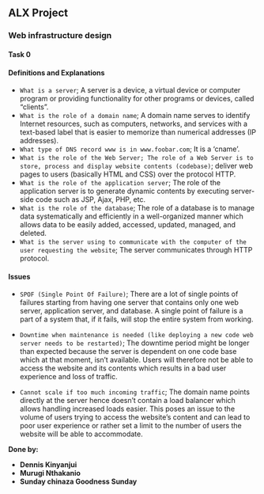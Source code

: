 ## ALX Project

### Web infrastructure design

#### Task 0

#### Definitions and Explanations

- `What is a server`; A server is a device, a virtual device or computer program or providing
functionality for other programs or devices, called “clients”.
- `What is the role of a domain name`; A domain name serves to identify Internet
resources, such as computers, networks, and services with a text-based label that is
easier to memorize than numerical addresses (IP addresses).
- `What type of DNS record www is in www.foobar.com`; It is a ‘cname’.
- `What is the role of the Web Server; The role of a Web Server is to store, process and
display website contents (codebase)`; deliver web pages to users (basically HTML and
CSS) over the protocol HTTP.
- `What is the role of the application server`; The role of the application server is to
generate dynamic contents by executing server-side code such as JSP, Ajax,
PHP, etc.
- `What is the role of the database`; The role of a database is to manage data
systematically and efficiently in a well-organized manner which allows data to be easily
added, accessed, updated, managed, and deleted.
- `What is the server using to communicate with the computer of the user requesting the website`; The server communicates through HTTP protocol.

#### Issues

- `SPOF (Single Point Of Failure)`; There are a lot of single points of failures starting from
having one server that contains only one web server, application server, and database.
A single point of failure is a part of a system that, if it fails, will stop the entire system
from working.

- `Downtime when maintenance is needed (like deploying a new code web server needs to be restarted)`; The downtime period might be longer than expected because
the server is dependent on one code base which at that moment, isn’t available. Users
will therefore not be able to access the website and its contents which results in a bad
user experience and loss of traffic.

- `Cannot scale if too much incoming traffic`; The domain name points directly at the server hence doesn’t contain a load balancer which allows handling increased loads easier. This poses an issue to the volume of users trying to access the website’s content and can lead to poor user experience or rather set a limit to the number of users the website will be able to accommodate.

**Done by:**

- **Dennis Kinyanjui**
- **Murugi Nthakanio**
- **Sunday chinaza Goodness Sunday**
